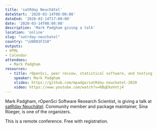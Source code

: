 ```yaml
---
title: 'satRday Neuchâtel'
dateStart: '2020-03-14T08:00:00'
dateEnd: '2020-03-14T17:00:00'
date: '2020-03-14T08:00:00'
description: 'Mark Padgham giving a talk'
location: 'online'
slug: "satrday-neuchatel"
country: "\U0001F310"
outputs: 
- HTML
- Calendar 
attendees:
  - Mark Padgham
resources:
  - title: rOpenSci, peer review, statistical software, and testing
    speaker: Mark Padgham
    slides: https://github.com/mpadge/satRday-neuchatel-2020
    video: https://www.youtube.com/watch?v=RBqEkoVntj4
---
```

Mark Padgham, rOpenSci Software Research Scientist, is giving a talk at [satRday Neuchâtel](https://neuchatel2020.satrdays.org/). Community member and package maintainer, Sina Rüeger, is one of the organizers.

This is a remote conference. Free with registration.
